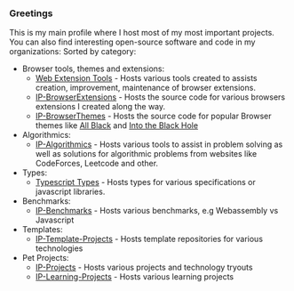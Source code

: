 ### Greetings

This is my main profile where I host most of my most important projects. You can also find interesting open-source software and code in my organizations:
Sorted by category:
- Browser tools, themes and extensions:
  - [Web Extension Tools](https://github.com/wbet) - Hosts various tools created to assists creation, improvement, maintenance of browser extensions.
  - [IP-BrowserExtensions](https://github.com/IP-BrowserExtensions) - Hosts the source code for various browsers extensions I created along the way.
  - [IP-BrowserThemes](https://github.com/IP-BrowserThemes) - Hosts the source code for popular Browser themes like [All Black](https://chrome.google.com/webstore/detail/all-black-full-dark-theme/mkplpffahhkjfocfbfapcemhhkgmljpn?hl=ro&authuser=1) and [Into the Black Hole](https://chrome.google.com/webstore/detail/into-the-black-hole-true/faeadnfmdfamenfhaipofoffijhlnkif?hl=ro&authuser=1)
- Algorithmics:
  - [IP-Algorithmics](https://github.com/IP-Algorithmics) - Hosts various tools to assist in problem solving as well as solutions for algorithmic problems from websites like CodeForces, Leetcode and other.
- Types: 
  - [Typescript Types](https://github.com/tstypes) - Hosts types for various specifications or javascript libraries.
- Benchmarks:
  - [IP-Benchmarks](https://github.com/IP-Benchmarks) - Hosts various benchmarks, e.g Webassembly vs Javascript
- Templates:
  - [IP-Template-Projects](https://github.com/IP-Template-Projects) - Hosts template repositories for various technologies
- Pet Projects:
  - [IP-Projects](https://github.com/IP-Projects) - Hosts various projects and technology tryouts 
  - [IP-Learning-Projects](https://github.com/IP-Learning-Projects) - Hosts various learning projects
 

